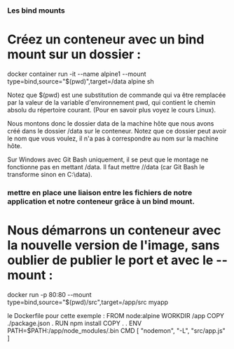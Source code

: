### Les bind mounts

#  Créez un conteneur avec un bind mount sur un dossier : 
docker container run -it --name alpine1 --mount type=bind,source="$(pwd)",target=/data alpine sh

Notez que $(pwd) est une substitution de commande qui va être remplacée par la valeur de la variable d'environnement pwd, qui contient le chemin absolu du répertoire courant. (Pour en savoir plus voyez le cours Linux). 

Nous montons donc le dossier data de la machine hôte que nous avons créé dans le dossier /data sur le conteneur.
Notez que ce dossier peut avoir le nom que vous voulez, il n'a pas à correspondre au nom sur la machine hôte.

Sur Windows avec Git Bash uniquement, il se peut que le montage ne fonctionne pas en mettant /data. Il faut mettre //data (car Git Bash le transforme sinon en C:\\data). 

### mettre en place une liaison entre les fichiers de notre application  et notre conteneur grâce à un bind mount. 
#  Nous démarrons un conteneur avec la nouvelle version de l'image, sans oublier de publier le port et avec le --mount : 
docker run -p 80:80 --mount type=bind,source="$(pwd)/src",target=/app/src myapp

le Dockerfile pour cette exemple :
FROM node:alpine
WORKDIR /app
COPY ./package.json .
RUN npm install
COPY . .
ENV PATH=$PATH:/app/node_modules/.bin
CMD [ "nodemon", "-L", "src/app.js" ]
